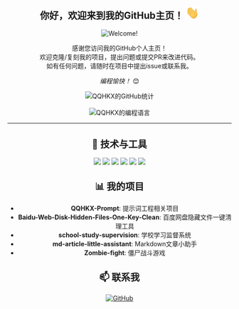 <div align="center">
<h2> 你好，欢迎来到我的GitHub主页！ <img src="https://github.com/ABSphreak/ABSphreak/blob/master/gifs/Hi.gif" width="30px"></h2>
</div>

<div align="center" width="50">
<img src="https://i.imgur.com/dTYwdG1.gif" alt="Welcome!" width="300"/>
</div>

<div align="center">

感谢您访问我的GitHub个人主页！<br>
欢迎克隆/复刻我的项目，提出问题或提交PR来改进代码。<br>
如有任何问题，请随时在项目中提出issue或联系我。

<i>编程愉快！</i> 😊

</div>

<div align="center">

<img align="center" src="https://github-readme-stats.vercel.app/api?username=QQHKX&include_all_commits=true&count_private=true&show_icons=true&line_height=20&title_color=7A7ADB&icon_color=2234AE&text_color=D3D3D3&bg_color=0,000000,130F40" alt="QQHKX的GitHub统计">

</br>
</br>

<img align="center" src="https://github-readme-stats.vercel.app/api/top-langs/?username=QQHKX&layout=compact&theme=dark" alt="QQHKX的编程语言">

---

## 🔧 技术与工具

![](https://img.shields.io/badge/OS-Windows-informational?style=flat&logo=windows&logoColor=white&color=2bbc8a)
![](https://img.shields.io/badge/Editor-VSCode-informational?style=flat&logo=visual-studio-code&logoColor=white&color=2bbc8a)
![](https://img.shields.io/badge/Code-Python-informational?style=flat&logo=python&logoColor=white&color=2bbc8a)
![](https://img.shields.io/badge/Code-JavaScript-informational?style=flat&logo=javascript&logoColor=white&color=2bbc8a)
![](https://img.shields.io/badge/Code-HTML5-informational?style=flat&logo=html5&logoColor=white&color=2bbc8a)
![](https://img.shields.io/badge/Code-CSS3-informational?style=flat&logo=css3&logoColor=white&color=2bbc8a)

## 📊 我的项目

- **QQHKX-Prompt**: 提示词工程相关项目
- **Baidu-Web-Disk-Hidden-Files-One-Key-Clean**: 百度网盘隐藏文件一键清理工具
- **school-study-supervision**: 学校学习监督系统
- **md-article-little-assistant**: Markdown文章小助手
- **Zombie-fight**: 僵尸战斗游戏

## 📫 联系我

<a href="https://github.com/QQHKX" target="_blank"><img src="https://img.shields.io/badge/GitHub-%2312100E.svg?&style=for-the-badge&logo=Github&logoColor=white" alt="GitHub"></a>

</div>

